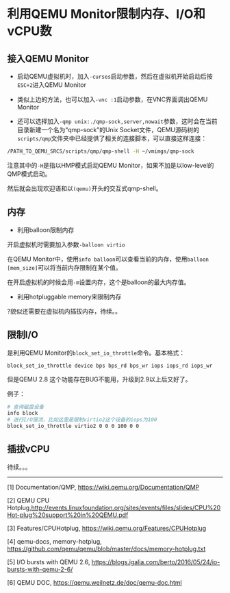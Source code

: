 # 利用QEMU Monitor限制内存、I/O和vCPU数

## 接入QEMU Monitor

* 启动QEMU虚拟机时，加入`-curses`启动参数，然后在虚拟机开始启动后按`ESC+2`进入QEMU Monitor

* 类似上边的方法，也可以加入`-vnc :1`启动参数，在VNC界面调出QEMU Monitor

* 还可以选择加入`-qmp unix:./qmp-sock,server,nowait`参数，这时会在当前目录新建一个名为“qmp-sock”的Unix Socket文件，QEMU源码树的`scripts/qmp`文件夹中已经提供了相关的连接脚本，可以直接这样连接：

```bash
/PATH_TO_QEMU_SRCS/scripts/qmp/qmp-shell -H ~/vmimgs/qmp-sock
```
注意其中的`-H`是指以HMP模式启动QEMU Monitor，如果不加是以low-level的QMP模式启动。

然后就会出现欢迎语和以`(qemu)`开头的交互式qmp-shell。


## 内存
* 利用balloon限制内存

开启虚拟机时需要加入参数`-balloon virtio`

在QEMU Monitor中，使用`info balloon`可以查看当前的内存，使用`balloon [mem_size]`可以将当前内存限制在某个值。

在开启虚拟机的时候会用`-m`设置内存，这个是balloon的最大内存值。

* 利用hotpluggable memory来限制内存

?貌似还需要在虚拟机内插拔内存，待续。。

## 限制I/O

是利用QEMU Monitor的`block_set_io_throttle`命令。基本格式：
```bash
block_set_io_throttle device bps bps_rd bps_wr iops iops_rd iops_wr
```

但是QEMU 2.8 这个功能存在BUG不能用，升级到2.9以上后又好了。

例子：
```bash
# 查询磁盘设备
info block
# 进行I/O限流，比如这里是限制virtio2这个设备的iops为100
block_set_io_throttle virtio2 0 0 0 100 0 0
```

## 插拔vCPU

待续。。。

---


[1] Documentation/QMP, https://wiki.qemu.org/Documentation/QMP

[2] QEMU CPU Hotplug,http://events.linuxfoundation.org/sites/events/files/slides/CPU%20Hot-plug%20support%20in%20QEMU.pdf

[3] Features/CPUHotplug, https://wiki.qemu.org/Features/CPUHotplug

[4] qemu-docs, memory-hotplug, https://github.com/qemu/qemu/blob/master/docs/memory-hotplug.txt

[5] I/O bursts with QEMU 2.6, https://blogs.igalia.com/berto/2016/05/24/io-bursts-with-qemu-2-6/

[6] QEMU DOC, https://qemu.weilnetz.de/doc/qemu-doc.html